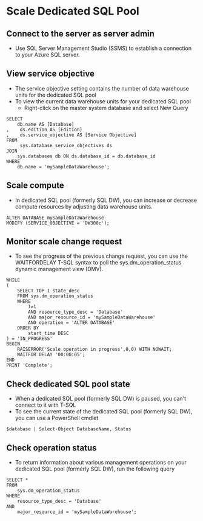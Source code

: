 # Scale Dedicated SQL Pool
## Connect to the server as server admin
- Use SQL Server Management Studio (SSMS) to establish a connection to your Azure SQL server.

## View service objective
- The service objective setting contains the number of data warehouse units for the dedicated SQL pool
- To view the current data warehouse units for your dedicated SQL pool 
  - Right-click on the master system database and select New Query
```
SELECT
    db.name AS [Database]
,    ds.edition AS [Edition]
,    ds.service_objective AS [Service Objective]
FROM
     sys.database_service_objectives ds
JOIN
    sys.databases db ON ds.database_id = db.database_id
WHERE
    db.name = 'mySampleDataWarehouse';
```

## Scale compute
- In dedicated SQL pool (formerly SQL DW), you can increase or decrease compute resources by adjusting data warehouse units.
```
ALTER DATABASE mySampleDataWarehouse
MODIFY (SERVICE_OBJECTIVE = 'DW300c');
```

## Monitor scale change request
- To see the progress of the previous change request, you can use the WAITFORDELAY T-SQL syntax to poll the sys.dm_operation_status dynamic management view (DMV).
```
WHILE
(
    SELECT TOP 1 state_desc
    FROM sys.dm_operation_status
    WHERE
        1=1
        AND resource_type_desc = 'Database'
        AND major_resource_id = 'mySampleDataWarehouse'
        AND operation = 'ALTER DATABASE'
    ORDER BY
        start_time DESC
) = 'IN_PROGRESS'
BEGIN
    RAISERROR('Scale operation in progress',0,0) WITH NOWAIT;
    WAITFOR DELAY '00:00:05';
END
PRINT 'Complete';
```

## Check dedicated SQL pool state
- When a dedicated SQL pool (formerly SQL DW) is paused, you can't connect to it with T-SQL
- To see the current state of the dedicated SQL pool (formerly SQL DW), you can use a PowerShell cmdlet
```
$database | Select-Object DatabaseName, Status
```

## Check operation status
- To return information about various management operations on your dedicated SQL pool (formerly SQL DW), run the following query
```
SELECT *
FROM
    sys.dm_operation_status
WHERE
    resource_type_desc = 'Database'
AND
    major_resource_id = 'mySampleDataWarehouse';
```

